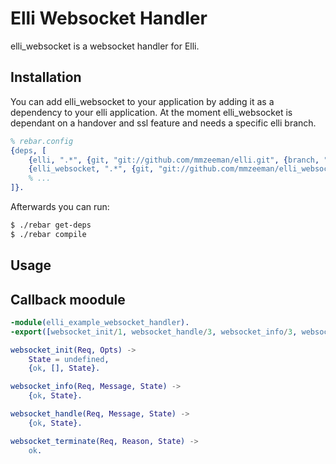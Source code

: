 Elli Websocket Handler
======================

elli_websocket is a websocket handler for Elli.

Installation
------------

You can add elli_websocket to your application by adding it as a dependency to your elli 
application. At the moment elli_websocket is dependant on a handover and ssl feature and
needs a specific elli branch.

```erlang
% rebar.config
{deps, [
    {elli, ".*", {git, "git://github.com/mmzeeman/elli.git", {branch, "ssl+handover"}}},
    {elli_websocket, ".*", {git, "git://github.com/mmzeeman/elli_websocket.git", {branch, "master"}}},
    % ...
]}.
```

Afterwards you can run:

```sh
$ ./rebar get-deps
$ ./rebar compile
```


Usage
-----

Callback moodule
-----------------

```erlang
-module(elli_example_websocket_handler).
-export([websocket_init/1, websocket_handle/3, websocket_info/3, websocket_terminate/3]).

websocket_init(Req, Opts) ->
    State = undefined,
    {ok, [], State}.

websocket_info(Req, Message, State) ->
    {ok, State}.

websocket_handle(Req, Message, State) ->
    {ok, State}.

websocket_terminate(Req, Reason, State) ->
    ok.


```
